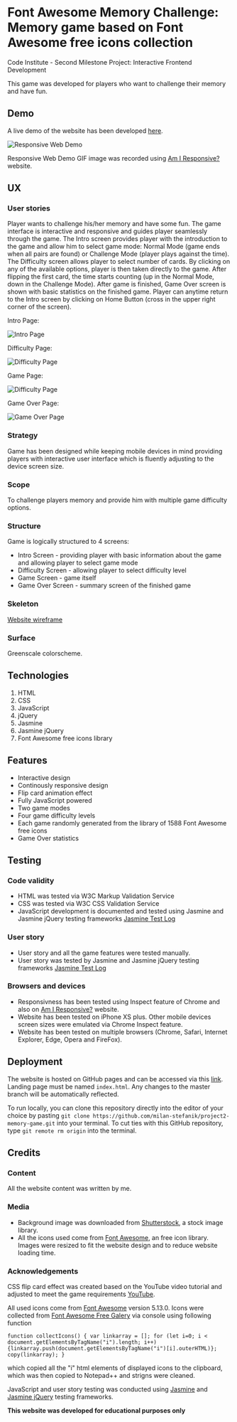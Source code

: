 # Font Awesome Memory Challenge: Memory game based on Font Awesome free icons collection
Code Institute - Second Milestone Project: Interactive Frontend Development 

This game was developed for players who want to challenge their memory and have fun.


## Demo
A live demo of the website has been developed  [here](https://milan-stefanik.github.io/project2-memory-game/).

![Responsive Web Demo](https://github.com/milan-stefanik/project2-memory-game/blob/master/assets/images/demo.gif "Responsive Web Demo")

Responsive Web Demo GIF image was recorded using [Am I Responsive?](http://ami.responsivedesign.is) website. 


## UX

### User stories

Player wants to challenge his/her memory and have some fun. The game interface is interactive and responsive and guides player seamlessly through the game.
The Intro screen provides player with the introduction to the game and allow him to select game mode: Normal Mode (game ends when all pairs are found) or Challenge Mode (player plays against the time).
The Difficulty screen allows player to select number of cards. By clicking on any of the available options, player is then taken directly to the game. After flipping the first card, the time starts counting (up in the Normal Mode, down in the Challenge Mode).
After game is finished, Game Over screen is shown with basic statistics on the finished game. 
Player can anytime return to the Intro screen by clicking on Home Button (cross in the upper right corner of the screen).  

Intro Page:

![Intro Page](https://github.com/milan-stefanik/project2-memory-game/blob/master/assets/images/introPage.jpg "Intro Page")

Difficulty Page:

![Difficulty Page](https://github.com/milan-stefanik/project2-memory-game/blob/master/assets/images/difficultyPage.jpg "Difficulty Page")

Game Page:

![Difficulty Page](https://github.com/milan-stefanik/project2-memory-game/blob/master/assets/images/gamePage.jpg "Game Page")

Game Over Page:

![Game Over Page](https://github.com/milan-stefanik/project2-memory-game/blob/master/assets/images/gameOverPage.jpg "Game Over Page")


### Strategy
Game has been designed while keeping mobile devices in mind providing players with interactive user interface which is fluently adjusting to the device screen size.

### Scope
To challenge players memory and provide him with multiple game difficulty options.

### Structure
Game is logically structured to 4 screens:
* Intro Screen - providing player with basic information about the game and allowing player to select game mode
* Difficulty Screen - allowing player to select difficulty level
* Game Screen - game itself
* Game Over Screen - summary screen of the finished game

### Skeleton
[Website wireframe](https://github.com/milan-stefanik/project2-memory-game/blob/master/assets/wireframes/wireframes.pdf)

### Surface
Greenscale colorscheme.

## Technologies
1. HTML
2. CSS
3. JavaScript
4. jQuery
5. Jasmine
6. Jasmine jQuery
7. Font Awesome free icons library

## Features
* Interactive design
* Continously responsive design
* Flip card animation effect
* Fully JavaScript powered
* Two game modes
* Four game difficulty levels
* Each game randomly generated from the library of 1588 Font Awesome free icons
* Game Over statistics

## Testing

### Code validity
* HTML was tested via W3C Markup Validation Service
* CSS was tested via W3C CSS Validation Service
* JavaScript development is documented and tested using Jasmine and Jasmine jQuery testing frameworks [Jasmine Test Log](https://milan-stefanik.github.io/project2-memory-game/SpecRunner.html)

### User story
* User story and all the game features were tested manually. 
* User story was tested by Jasmine and Jasmine jQuery testing frameworks [Jasmine Test Log](https://milan-stefanik.github.io/project2-memory-game/SpecRunner.html)

### Browsers and devices
* Responsivness has been tested using Inspect feature of Chrome and also on [Am I Responsive?](http://ami.responsivedesign.is) website.
* Website has been tested on iPhone XS plus. Other mobile devices screen sizes were emulated via Chrome Inspect feature.
* Website has been tested on multiple browsers (Chrome, Safari, Internet Explorer, Edge, Opera and FireFox).


## Deployment
The website is hosted on GitHub pages and can be accessed via this [link](https://milan-stefanik.github.io/project2-memory-game/). Landing page must be named `index.html`. Any changes to the master branch will be automatically reflected.

To run locally, you can clone this repository directly into the editor of your choice by pasting `git clone https://github.com/milan-stefanik/project2-memory-game.git` into your terminal. To cut ties with this GitHub repository, type `git remote rm origin` into the terminal.


## Credits

### Content
All the website content was written by me. 

### Media
* Background image was downloaded from [Shutterstock](https://www.shutterstock.com/), a stock image library.
* All the icons used come from [Font Awesome](https://fontawesome.com/), an free icon library.
Images were resized to fit the website design and to reduce website loading time.

### Acknowledgements
CSS flip card effect was created based on the YouTube video tutorial and adjusted to meet the game requirements [YouTube](https://www.youtube.com/watch?v=Lc6wyl1KdOc).

All used icons come from [Font Awesome](https://fontawesome.com/) version 5.13.0. Icons were collected from [Font Awesome Free Galery](https://fontawesome.com/icons?d=gallery&m=free) via console using following function

`function collectIcons() {
  var linkarray = []; for (let i=0; i < document.getElementsByTagName("i").length; i++) {linkarray.push(document.getElementsByTagName("i")[i].outerHTML)}; copy(linkarray);
}`

which copied all the "i" html elements of displayed icons to the clipboard, which was then copied to Notepad++ and strigns were cleaned.

JavaScript and user story testing was conducted using [Jasmine](https://jasmine.github.io/) and [Jasmine jQuery](https://github.com/velesin/jasmine-jquery) testing frameworks.

**This website was developed for educational purposes only** 
